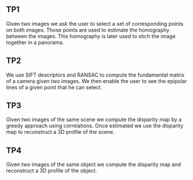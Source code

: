 
## TP1
Given two images we ask the user to select a set of corresponding points on both images. Those points are used to estimate the homography between the images. This homography is later used to stich the image together in a panorama.

## TP2
We use SIFT descriptors and RANSAC to compute the fundamental matrix of a camera given two images. We then enable the user to see the epipolar lines of a given point that he can select.
## TP3
Given two images of the same scene we compute the disparity map by a greedy approach using correlations. Once estimated we use the disparity map to reconstruct a 3D profile of the scene. 
## TP4
Given two images of the same object we compute the disparity map and reconstruct a 3D profile of the object.
